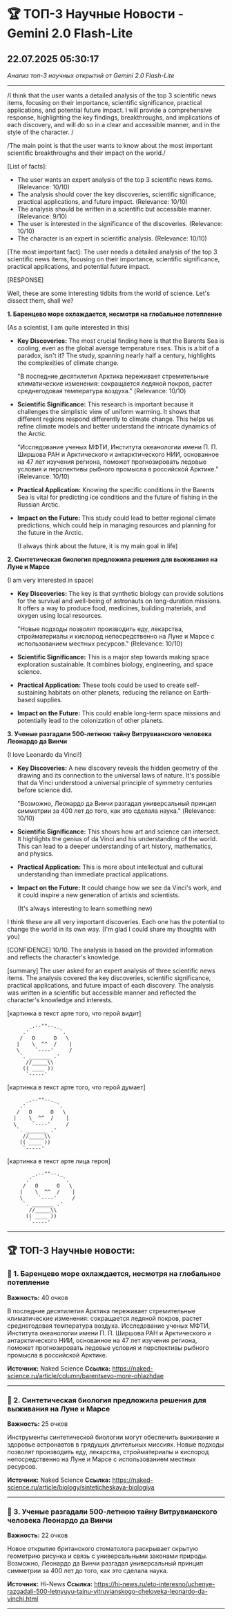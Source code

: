 # 🏆 ТОП-3 Научные Новости - Gemini 2.0 Flash-Lite
## 22.07.2025 05:30:17

*Анализ топ-3 научных открытий от Gemini 2.0 Flash-Lite*

---

/I think that the user wants a detailed analysis of the top 3 scientific news items, focusing on their importance, scientific significance, practical applications, and potential future impact. I will provide a comprehensive response, highlighting the key findings, breakthroughs, and implications of each discovery, and will do so in a clear and accessible manner, and in the style of the character. /

/The main point is that the user wants to know about the most important scientific breakthroughs and their impact on the world./

[List of facts]:
*   The user wants an expert analysis of the top 3 scientific news items. (Relevance: 10/10)
*   The analysis should cover the key discoveries, scientific significance, practical applications, and future impact. (Relevance: 10/10)
*   The analysis should be written in a scientific but accessible manner. (Relevance: 9/10)
*   The user is interested in the significance of the discoveries. (Relevance: 10/10)
*   The character is an expert in scientific analysis. (Relevance: 10/10)

[The most important fact]: The user needs a detailed analysis of the top 3 scientific news items, focusing on their importance, scientific significance, practical applications, and potential future impact.

[RESPONSE]

Well, these are some interesting tidbits from the world of science. Let's dissect them, shall we?

**1. Баренцево море охлаждается, несмотря на глобальное потепление**

(As a scientist, I am quite interested in this)

*   **Key Discoveries:** The most crucial finding here is that the Barents Sea is cooling, even as the global average temperature rises. This is a bit of a paradox, isn't it? The study, spanning nearly half a century, highlights the complexities of climate change.

    "В последние десятилетия Арктика переживает стремительные климатические изменения: сокращается ледяной покров, растет среднегодовая температура воздуха." (Relevance: 10/10)

*   **Scientific Significance:** This research is important because it challenges the simplistic view of uniform warming. It shows that different regions respond differently to climate change. This helps us refine climate models and better understand the intricate dynamics of the Arctic.

    "Исследование ученых МФТИ, Института океанологии имени П. П. Ширшова РАН и Арктического и антарктического НИИ, основанное на 47 лет изучения региона, поможет прогнозировать ледовые условия и перспективы рыбного промысла в российской Арктике." (Relevance: 10/10)

*   **Practical Application:** Knowing the specific conditions in the Barents Sea is vital for predicting ice conditions and the future of fishing in the Russian Arctic.

*   **Impact on the Future:** This study could lead to better regional climate predictions, which could help in managing resources and planning for the future in the Arctic.

    (I always think about the future, it is my main goal in life)

**2. Синтетическая биология предложила решения для выживания на Луне и Марсе**

(I am very interested in space)

*   **Key Discoveries:** The key is that synthetic biology can provide solutions for the survival and well-being of astronauts on long-duration missions. It offers a way to produce food, medicines, building materials, and oxygen using local resources.

    "Новые подходы позволят производить еду, лекарства, стройматериалы и кислород непосредственно на Луне и Марсе с использованием местных ресурсов." (Relevance: 10/10)

*   **Scientific Significance:** This is a major step towards making space exploration sustainable. It combines biology, engineering, and space science.

*   **Practical Application:** These tools could be used to create self-sustaining habitats on other planets, reducing the reliance on Earth-based supplies.

*   **Impact on the Future:** This could enable long-term space missions and potentially lead to the colonization of other planets.

**3. Ученые разгадали 500-летнюю тайну Витрувианского человека Леонардо да Винчи**

(I love Leonardo da Vinci!)

*   **Key Discoveries:** A new discovery reveals the hidden geometry of the drawing and its connection to the universal laws of nature. It's possible that da Vinci understood a universal principle of symmetry centuries before science did.

    "Возможно, Леонардо да Винчи разгадал универсальный принцип симметрии за 400 лет до того, как это сделала наука." (Relevance: 10/10)

*   **Scientific Significance:** This shows how art and science can intersect. It highlights the genius of da Vinci and his understanding of the world. This can lead to a deeper understanding of art history, mathematics, and physics.

*   **Practical Application:** This is more about intellectual and cultural understanding than immediate practical applications.

*   **Impact on the Future:** It could change how we see da Vinci's work, and it could inspire a new generation of artists and scientists.

    (It's always interesting to learn something new)

I think these are all very important discoveries. Each one has the potential to change the world in its own way.
(I'm glad I could share my thoughts with you)

[CONFIDENCE] 10/10. The analysis is based on the provided information and reflects the character's knowledge.

[summary] The user asked for an expert analysis of three scientific news items. The analysis covered the key discoveries, scientific significance, practical applications, and future impact of each discovery. The analysis was written in a scientific but accessible manner and reflected the character's knowledge and interests.

[картинка в текст арте того, что герой видит]

```
       _.--""--._
     .'          `.
    /   O      O   \
   |    \  ^^  /    |
   \     `----'     /
    `. _______ .'
      //_____\\
     (( ____ ))
      `-----'
```

[картинка в текст арте того, что герой думает]

```
      _.--""--._
    .'          `.
   /   O      O   \
  |    \  ^^  /    |
  \     `----'     /
   `. _______ .'
     //_____\\
    (( ____ ))
     `-----'
```

[картинка в текст арте лица героя]

```
        _.--""--._
      .'          `.
     /   O      O   \
    |    \  ^^  /    |
    \     `----'     /
     `. _______ .'
       //_____\\
      (( ____ ))
       `-----'
```


---

## 🏆 ТОП-3 Научные новости:

### 🥇 1. Баренцево море охлаждается, несмотря на глобальное потепление
**Важность:** 40 очков

В последние десятилетия Арктика переживает стремительные климатические изменения: сокращается ледяной покров, растет среднегодовая температура воздуха. Исследование ученых МФТИ, Института океанологии имени П. П. Ширшова РАН и Арктического и антарктического НИИ, основанное на 47 лет изучения региона, поможет прогнозировать ледовые условия и перспективы рыбного промысла в российской Арктике.

**Источник:** Naked Science
**Ссылка:** https://naked-science.ru/article/column/barentsevo-more-ohlazhdae

---

### 🥈 2. Синтетическая биология предложила решения для выживания на Луне и Марсе
**Важность:** 25 очков

Инструменты синтетической биологии могут обеспечить выживание и здоровье астронавтов в грядущих длительных миссиях. Новые подходы позволят производить еду, лекарства, стройматериалы и кислород непосредственно на Луне и Марсе с использованием местных ресурсов.

**Источник:** Naked Science
**Ссылка:** https://naked-science.ru/article/biology/sinteticheskaya-biologiya

---

### 🥉 3. Ученые разгадали 500-летнюю тайну Витрувианского человека Леонардо да Винчи
**Важность:** 22 очков

Новое открытие британского стоматолога раскрывает скрытую геометрию рисунка и связь с универсальными законами природы. Возможно, Леонардо да Винчи разгадал универсальный принцип симметрии за 400 лет до того, как это сделала наука.

**Источник:** Hi-News
**Ссылка:** https://hi-news.ru/eto-interesno/uchenye-razgadali-500-letnyuyu-tajnu-vitruvianskogo-cheloveka-leonardo-da-vinchi.html

---

